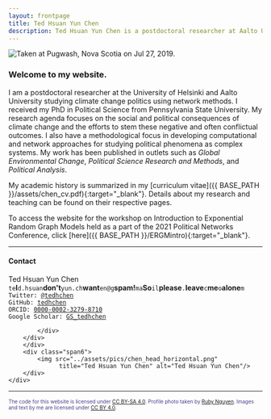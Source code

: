 ```yaml
---
layout: frontpage
title: Ted Hsuan Yun Chen
description: Ted Hsuan Yun Chen is a postdoctoral researcher at Aalto University and University of Helsinki.
---
```




<div class="container-narrownomargin">
<img src="../assets/pics/banners/pugwash_peacehall.jpg" 
		title= "Taken at Pugwash, Nova Scotia on Jul 27, 2019." alt="Taken at Pugwash, Nova Scotia on Jul 27, 2019."/>
</div>



### Welcome to my website.

I am a postdoctoral researcher at the University of Helsinki and Aalto University studying climate change politics using network methods. I received my PhD in Political Science from Pennsylvania State University. My research agenda focuses on the social and political consequences of climate change and the efforts to stem these negative and often conflictual outcomes. I also have a methodological focus in developing computational and network approaches for studying political phenomena as complex systems. My work has been published in outlets such as _Global Environmental Change_, _Political Science Research and Methods_, and _Political Analysis_.

My academic history is summarized in my [curriculum vitae]({{ BASE_PATH }}/assets/chen_cv.pdf){:target="_blank"}. Details about my research and teaching can be found on their respective pages.<br/>

To access the website for the workshop on Introduction to Exponential Random Graph Models held as a part of the 2021 Political Networks Conference, click [here]({{ BASE_PATH }}/ERGMintro){:target="_blank"}.


---

<div class="container-narrownomargin">
    <div class="row-fluid">
        <div class="span6">
		<h4><a name="contact"></a>Contact</h4>
		<div class="row-fluid">
			<div class="span6">
				Ted Hsuan Yun Chen<br/>
				<div id="hide_email">
					<code>te</code><b>I</b><code>d.hsuan</code><b>don't</b><code>yun.ch</code><b>want</b><code>en@g</code><b>spam!</b><code>ma</code><b>So</b><code>il</code><b>please</b><code>.</code><b>leave</b><code>c</code><b>me</b><code>o</code><b>alone</b><code>m</code><br/>
				</div>
				<code>Twitter: <a href="https://twitter.com/tedhchen" target="_blank" rel="noreferrer">@tedhchen</a></code><br/>
				<code>GitHub: <a href="https://github.com/tedhchen" target="_blank" rel="noreferrer">tedhchen</a></code><br/>
				<code>ORCID: <a href="https://orcid.org/0000-0002-3279-8710" target="_blank" rel="noreferrer">0000-0002-3279-8710</a></code><br/>
				<code>Google Scholar: <a href="http://bit.ly/GS_tedhchen" target="_blank" rel="noreferrer">GS_tedhchen</a></code><br/>
			</div>
			<div class="span6">

			</div>
		</div>
        </div>
        <div class="span6">
            <img src="../assets/pics/chen_head_horizontal.png"
                  title="Ted Hsuan Yun Chen" alt="Ted Hsuan Yun Chen"/>
        </div>
    </div>
</div>

---

<div class="container-narrownomargin pull-right">
  <font size="1" color="darkslateblue">The code for this website is licensed under <a href="https://creativecommons.org/licenses/by-sa/4.0/" target="_blank" rel="noreferrer">CC BY-SA 4.0</a>. Profile photo taken by <a href="https://www.rubynguyen.photography/" target="_blank" rel="noreferrer">Ruby Nguyen</a>. Images and text by me are licensed under <a href="https://creativecommons.org/licenses/by/4.0/" target="_blank" rel="noreferrer">CC BY 4.0</a>.</font>
</div>
